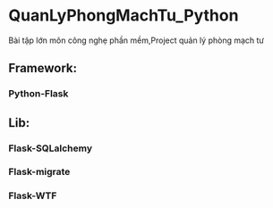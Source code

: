 # QuanLyPhongMachTu_Python

Bài tập lớn môn công nghẹ phần mềm,Project quản lý phòng mạch tư

## Framework:

### Python-Flask

###

## Lib:

### Flask-SQLalchemy

### Flask-migrate

### Flask-WTF
